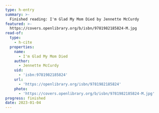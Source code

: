 ```yaml
---
type: h-entry
summary: >-
  Finished reading: I'm Glad My Mom Died by Jennette McCurdy
featured: >-
  https://covers.openlibrary.org/b/isbn/9781982185824-M.jpg
read-of:
  type:
    - h-cite
  properties:
    name:
      - I'm Glad My Mom Died
    author:
      - Jennette McCurdy
    uid:
      - 'isbn:9781982185824'
    url:
      - 'https://openlibrary.org/isbn/9781982185824'
    photo:
      - 'https://covers.openlibrary.org/b/isbn/9781982185824-M.jpg'
progress: finished
date: 2023-01-04
---
```

